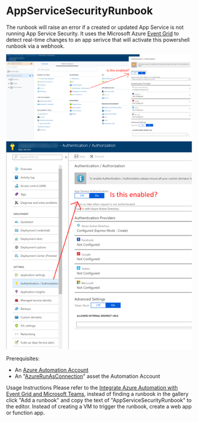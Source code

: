 # AppServiceSecurityRunbook
The runbook will raise an error if a created or updated App Service is not running App Service Security. It uses the Microsoft Azure [Event Grid][4] to detect real-time changes to an app serivce that will activate this powershell runbook via a webhook. 
 

![alt text][AppServiceFunctions]
![alt text][AppServiceWebApp]

Prerequisites: 
 * An [Azure Automation Account][1]
 * An "[AzureRunAsConnection][2]" asset the Automation Account

Usage Instructions
Please refer to the [Integrate Azure Automation with Event Grid and Microsoft Teams][3], instead of finding a runbook in the gallery click "Add a runbook" and copy the text of "AppServiceSecurityRunbook" to the editor.  Instead of creating a VM to trigger the runbook, create a web app or function app. 

[1]: https://azure.microsoft.com/en-us/services/automation/
[2]: https://docs.microsoft.com/en-us/azure/automation/automation-connections
[3]: https://docs.microsoft.com/en-us/azure/event-grid/ensure-tags-exists-on-new-virtual-machines
[4]: https://azure.microsoft.com/en-us/services/event-grid/
[AppServiceFunctions]: images/function-authn-authz.png "Is App Service Authentication enabled for Functions"
[AppServiceWebApp]: images/webapp-authn-authz.png "Is App Service Authentication enabled for Web Apps"